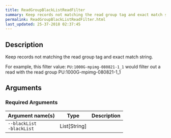 ```yaml
---
title: ReadGroupBlackListReadFilter
summary: Keep records not matching the read group tag and exact match string.
permalink: ReadGroupBlackListReadFilter.html
last_updated: 25-37-2018 02:37:45
---
```


## Description

Keep records not matching the read group tag and exact match string.

 <p>For example, this filter value:
   <code>PU:1000G-mpimg-080821-1_1</code>
 would filter out a read with the read group PU:1000G-mpimg-080821-1_1</p>

## Arguments

### Required Arguments

| Argument name(s) | Type | Description |
| :--------------- | :--: | :------ |
| `--blackList`<br/>`-blackList` | List[String] |  |


